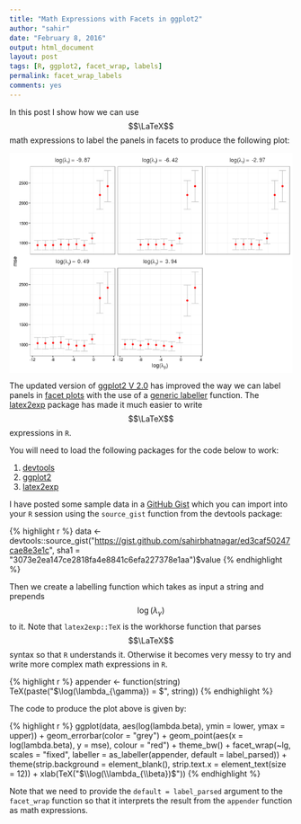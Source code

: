 ```yaml
---
title: "Math Expressions with Facets in ggplot2"
author: "sahir"
date: "February 8, 2016"
output: html_document
layout: post
tags: [R, ggplot2, facet_wrap, labels]
permalink: facet_wrap_labels
comments: yes
---
```




In this post I show how we can use $$\LaTeX$$ math expressions to label the panels in facets to produce the following plot:

<img src="/figure/posts/2016-02-08-facet_wrap_labels/unnamed-chunk-1-1.png" title="plot of chunk unnamed-chunk-1" alt="plot of chunk unnamed-chunk-1" style="display: block; margin: auto;" />




<!--more-->

The updated version of [ggplot2 V 2.0](http://docs.ggplot2.org/dev/index.html) has improved the way we can label panels in [facet plots](http://docs.ggplot2.org/dev/facet_wrap.html) with the use of a [generic labeller](http://docs.ggplot2.org/dev/labeller.html) function. The [latex2exp](https://cran.r-project.org/web/packages/latex2exp/index.html) package has made it much easier to write $$\LaTeX$$ expressions in `R`.

You will need to load the following packages for the code below to work:

1. [devtools](https://cran.r-project.org/web/packages/devtools/index.html)
2. [ggplot2](https://cran.r-project.org/web/packages/ggplot2/)
3. [latex2exp](https://cran.r-project.org/web/packages/latex2exp/index.html)


I have posted some sample data in a [GitHub Gist](https://gist.github.com/sahirbhatnagar/ed3caf50247cae8e3e1c) which you can import into your `R` session using the `source_gist` function from the devtools package:


{% highlight r %}
data <- devtools::source_gist("https://gist.github.com/sahirbhatnagar/ed3caf50247cae8e3e1c", 
    sha1 = "3073e2ea147ce2818fa4e8841c6efa227378e1aa")$value
{% endhighlight %}

Then we create a labelling function which takes as input a string and prepends $$\log(\lambda_{\gamma})$$ to it. Note that `latex2exp::TeX` is the workhorse function that parses $$\LaTeX$$ syntax so that `R` understands it. Otherwise it becomes very messy to try and write more complex math expressions in `R`.


{% highlight r %}
appender <- function(string) TeX(paste("$\\log(\\lambda_{\\gamma}) = $", 
    string))
{% endhighlight %}

The code to produce the plot above is given by:


{% highlight r %}
ggplot(data, aes(log(lambda.beta), ymin = lower, ymax = upper)) + geom_errorbar(color = "grey") + 
    geom_point(aes(x = log(lambda.beta), y = mse), colour = "red") + theme_bw() + 
    facet_wrap(~lg, scales = "fixed", labeller = as_labeller(appender, 
        default = label_parsed)) + theme(strip.background = element_blank(), 
    strip.text.x = element_text(size = 12)) + xlab(TeX("$\\log(\\lambda_{\\beta})$"))
{% endhighlight %}

Note that we need to provide the `default = label_parsed` argument to the `facet_wrap` function so that it interprets the result from the `appender` function as math expressions.




